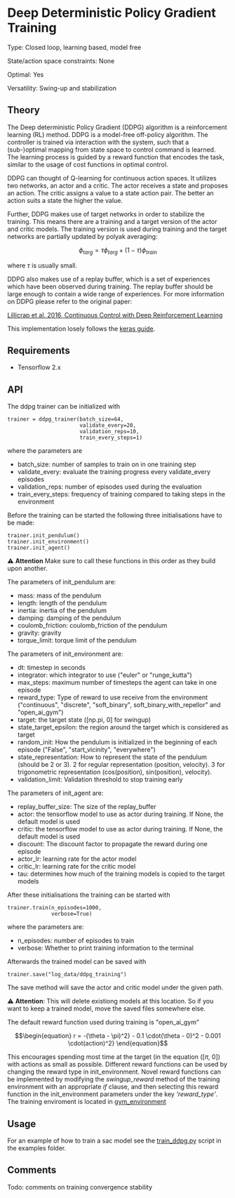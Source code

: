 # Deep Deterministic Policy Gradient Training #

Type: Closed loop, learning based, model free

State/action space constraints: None

Optimal: Yes

Versatility: Swing-up and stabilization

## Theory # 

The Deep deterministic Policy Gradient (DDPG) algorithm is a reinforcement learning (RL) method. DDPG is a model-free off-policy algorithm.  The controller is trained via interaction with 
the system, such that a (sub-)optimal mapping from state space 
to control command is learned. The learning process is guided by 
a reward function that encodes the task, similar to the usage of 
cost functions in optimal control. 

DDPG can thought of Q-learning for continuous action spaces. 
It utilizes two networks, an actor and a critic. The actor receives a state and proposes an action. The critic assigns a value to a state action pair. The better an action suits a state the higher the value.

Further, DDPG makes use of target networks in order to stabilize the training. This means there are a training and a target version of the actor and critic models. The training version is used during training and the target networks are partially updated by polyak averaging:

```math
\begin{equation}
\phi_{targ} = \tau \phi_{targ} + (1 - \tau) \phi_{train}
\end{equation}
```
where $`\tau`$ is usually small.

DDPG also makes use of a replay buffer, which is a set of experiences which have been observed during training. The replay buffer should be large enough to contain a wide range of experiences.
For more information on DDPG please refer to the original paper:

[Lillicrap et al. 2016, Continuous Control with Deep Reinforcement Learning](https://arxiv.org/pdf/1509.02971.pdf)

This implementation losely follows the [keras guide](https://keras.io/examples/rl/ddpg_pendulum/).

## Requirements # 
- Tensorflow 2.x

## API # 

The ddpg trainer can be initialized with

    trainer = ddpg_trainer(batch_size=64,
                           validate_every=20,
                           validation_reps=10,
                           train_every_steps=1)

where the parameters are

- batch_size: number of samples to train on in one training step
- validate_every: evaluate the training progress every validate_every episodes
- validation_reps: number of episodes used during the evaluation
- train_every_steps: frequency of training compared to taking steps in the environment

Before the training can be started the following three initialisations have to be made:

    trainer.init_pendulum()
    trainer.init_environment()
    trainer.init_agent()

:warning: **Attention** Make sure to call these functions in this order as they build upon another.

The parameters of init_pendulum are:

- mass: mass of the pendulum
- length: length of the pendulum
- inertia: inertia of the pendulum
- damping: damping of the pendulum
- coulomb_friction: coulomb_friction of the pendulum
- gravity: gravity
- torque_limit: torque limit of the pendulum

The parameters of init_environment are:

- dt: timestep in seconds
- integrator: which integrator to use ("euler" or "runge_kutta")
- max_steps: maximum number of timesteps the agent can take in one episode
- reward_type: Type of reward to use receive from the environment ("continuous", "discrete", "soft_binary", soft_binary_with_repellor" and "open_ai_gym")
- target: the target state ([np.pi, 0] for swingup)
- state_target_epsilon: the region around the target which is considered as target
- random_init: How the pendulum is initialized in the beginning of each episode ("False", "start_vicinity", "everywhere")
- state_representation: How to represent the state of the pendulum (should be 2 or 3). 2 for regular representation (position, velocity). 3 for trigonometric representation (cos(position), sin(position), velocity).
- validation_limit: Validation threshold to stop training early

The parameters of init_agent are:

- replay_buffer_size: The size of the replay_buffer
- actor: the tensorflow model to use as actor during training. If None, the default model is used
- critic: the tensorflow model to use as actor during training. If None, the default model is used
- discount: The discount factor to propagate the reward during one episode
- actor_lr: learning rate for the actor model
- critic_lr: learning rate for the critic model
- tau: determines how much of the training models is copied to the target models

After these initialisations the training can be started with

    trainer.train(n_episodes=1000,
                  verbose=True)

where the parameters are:

- n_episodes: number of episodes to train
- verbose: Whether to print training information to the terminal

Afterwards the trained model can be saved with

    trainer.save("log_data/ddpg_training")

The save method will save the actor and critic model under the given path.


:warning: **Attention**: This will delete existiong models at this location. So if you want to keep a trained 
model, move the saved files somewhere else.

The default reward function used during training is "open_ai_gym"
```math
\begin{equation}
r =  -(\theta - \pi)^2} - 0.1 \cdot(\theta - 0)^2 - 0.001 \cdot(action)^2}
\end{equation}
```
This encourages spending most time at the target (in the equation ([$`\pi`$, 0]) with actions as small as possible. Different reward functions can be used by changing the reward type in init_environment. 
Novel reward functions can be implemented by modifying the *swingup_reward* method of the training environment with 
an appropriate *if* clause, and then selecting this reward function in 
the init_environment parameters under the key *'reward_type'*. The training 
enviroment is located in [gym_environment](software/python/simple_pendulum/simulation/gym_environment.py)


## Usage #

For an example of how to train a sac model see the [train_ddpg.py](software/python/examples/train_ddpg.py) script in the examples folder.

## Comments # 
Todo: comments on training convergence stability





